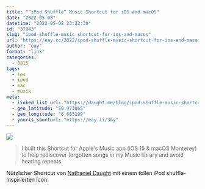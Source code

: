 ```yaml
---
title: "“iPod Shuffle” Music Shortcut for iOS and macOS"
date: "2022-05-08"
datetime: "2022-05-08 23:22:30"
id: "37943"
slug: "ipod-shuffle-music-shortcut-for-ios-and-macos"
url: "https://eay.cc/2022/ipod-shuffle-music-shortcut-for-ios-and-macos/"
author: "eay"
format: "link"
categories:
  - 0815
tags:
  - ios
  - ipod
  - mac
  - musik
meta:
  - linked_list_url: "https://daught.me/blog/ipod-shuffle-music-shortcut-ios-macos"
  - geo_latitude: "50.973865"
  - geo_longitude: "6.683199"
  - yourls_shorturl: "https://eay.li/3hy"
---
```


![](https://eay.cc/uploads/2022/ipod-shuffle-shortcut.png)

> I built this Shortcut for Apple's Music app (iOS 15 & macOS Monterey) to help rediscover forgotten songs in my Music library and avoid hearing repeats.

Nützlicher Shortcut von [Nathaniel Daught](https://daught.me) mit einem tollen iPod shuffle-inspirierten Icon.

